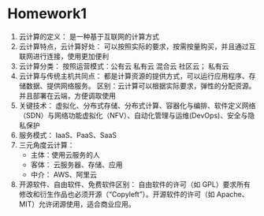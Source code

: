 # Homework1
1. 云计算的定义：
是一种基于互联网的计算方式
1. 云计算特点，云计算好处：
可以按照实际的要求，按需按量购买，并且通过互联网进行连接，使用更加便利
1. 云计算分类：
按照运营模式：公有云 私有云 混合云 社区云；
私有云
1. 云计算与传统主机共同点：
都是计算资源的提供方式，可以运行应用程序、存储数据、提供网络服务。
区别：云计算可以根据实际要求，弹性的分配资源。并且部署在云端，方便调取使用
1. 关键技术：
虚拟化、分布式存储、分布式计算、容器化与编排、软件定义网络（SDN）与网络功能虚拟化（NFV）、自动化管理与运维(DevOps)、安全与隐私保护
1. 服务模式：
IaaS、PaaS、SaaS
1. 三元角度云计算：
    * 主体：使用云服务的人
    * 客体： 云服务器、存储、应用
    * 中介： AWS、阿里云
1. 开源软件、自由软件、免费软件区别：
自由软件的许可（如 GPL）要求所有修改和衍生作品也必须开源（“Copyleft”）。开源软件的许可（如 Apache、MIT）允许闭源使用，适合商业应用。